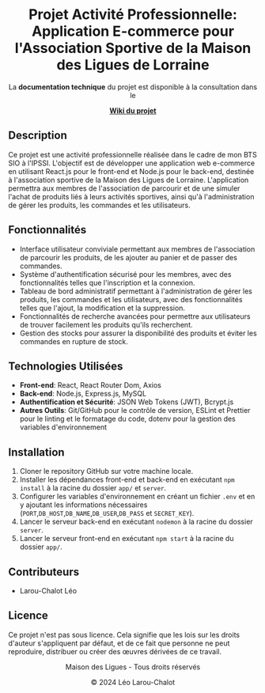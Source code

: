 <h1 align="center">Projet Activité Professionnelle: Application E-commerce pour l'Association Sportive de la Maison des Ligues de Lorraine</h1>

<p align="center">La <b>documentation technique</b> du projet est disponible à la consultation dans le</p>
<p align="center"><a href="https://github.com/LeoLChalot/BTSSIO-maison-des-ligues/wiki" target="_blank"><b>Wiki du projet</b></a></p>

## Description

Ce projet est une activité professionnelle réalisée dans le cadre de mon BTS SIO à l'IPSSI. L'objectif est de développer une application web e-commerce en utilisant React.js pour le front-end et Node.js pour le back-end, destinée à l'association sportive de la Maison des Ligues de Lorraine. L'application permettra aux membres de l'association de parcourir et de une simuler l'achat de produits liés à leurs activités sportives, ainsi qu'à l'administration de gérer les produits, les commandes et les utilisateurs.

## Fonctionnalités

- Interface utilisateur conviviale permettant aux membres de l'association de parcourir les produits, de les ajouter au panier et de passer des commandes.
- Système d'authentification sécurisé pour les membres, avec des fonctionnalités telles que l'inscription et la connexion.
- Tableau de bord administratif permettant à l'administration de gérer les produits, les commandes et les utilisateurs, avec des fonctionnalités telles que l'ajout, la modification et la suppression.
- Fonctionnalités de recherche avancées pour permettre aux utilisateurs de trouver facilement les produits qu'ils recherchent.
- Gestion des stocks pour assurer la disponibilité des produits et éviter les commandes en rupture de stock.

## Technologies Utilisées

- **Front-end**: React, React Router Dom, Axios
- **Back-end**: Node.js, Express.js, MySQL
- **Authentification et Sécurité**: JSON Web Tokens (JWT), Bcrypt.js
- **Autres Outils**: Git/GitHub pour le contrôle de version, ESLint et Prettier pour le linting et le formatage du code, dotenv pour la gestion des variables d'environnement

## Installation

1. Cloner le repository GitHub sur votre machine locale.
2. Installer les dépendances front-end et back-end en exécutant `npm install` à la racine du dossier `app/` et `server`.
3. Configurer les variables d'environnement en créant un fichier `.env` et en y ajoutant les informations nécessaires (`PORT`,`DB_HOST`,`DB_NAME`,`DB_USER`,`DB_PASS` et `SECRET_KEY`).
4. Lancer le serveur back-end en exécutant `nodemon` à la racine du dossier `server`.
5. Lancer le serveur front-end en exécutant `npm start` à la racine du dossier `app/`.

## Contributeurs

- Larou-Chalot Léo

## Licence

Ce projet n'est pas sous licence. Cela signifie que les lois sur les droits d'auteur s'appliquent par défaut, et de ce fait que personne ne peut reproduire, distribuer ou créer des œuvres dérivées de ce travail.

<div align="center">
    <p>Maison des Ligues - Tous droits réservés</p>
    <p>&copy; 2024 Léo Larou-Chalot</p>
</div>
